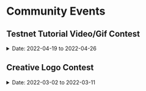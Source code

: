 # Community Events

## Testnet Tutorial Video/Gif Contest

<details>
<summary>Date: 2022-04-19 to 2022-04-26</summary>

**Skills Required:** *Graphics*

**Experience:** *Novice* 

Umeemania is here and the community is buzzing! To onboard as many Umee users as possible, we want to make sure we have plenty of educational materials available. 

This will be possible with not only the Umee core team’s available tutorials and guides, but tutorials and guides made by you! What do you think is missing? What could be explained better? Create your own Umeemania guide and share it with the community!

**TL; DR**

Create a testnet tutorial video or extended gif that **showcases how to do one (or more) tasks/requirements for Umeemania**. Share it on Twitter using **#MyUmeeTutorial** and tagging **[@Umee_CrossChain](https://twitter.com/Umee_CrossChain)** by April 25, 2022 @ 15:00 UTC for a chance to win Umee tokens!

**Details**

We’ve seen the community rally around Umeemania and excitedly try out our native lending module. But, for Umee to reach as many as possible, we need your help to inform the broader community what they’re missing out on!

We want you to provide insight and guidance about the current testnet to potential and existing community members by creating testnet tutorial video or extended gif that **showcases how to do one (or more) tasks/requirements of Umeemania**. You can create guides/tutorials that feature yourself on camera, screen recording with voice over, screen recording with overlaid text, or a mixture of them all. Here are some ideas to create your tutorials on: 

- How to best increase TVL 
- How to procure testnet tokens 
- How to switch from main networks to test networks in wallets 
- Testnet Web App User Flow
- How to perform an IBC transfer 
- How to borrow assets
- How to lend assets 
- And anything else you think users need to know!  

**Winners will be selected by the Umee team based on:**
- Clarity
- Conciseness
- Easiness to Follow 
- Accuracy
- Quality
- Popularity (likes, comments, retweets)

*Hint: to get more exposure on your submission you can share it in the [#education](https://discord.gg/umee) channel on the Umee Discord server.*

**How To Enter**
- Create a testnet tutorial video or extended gif that showcases how to do one (or more) tasks/requirements of Umeemania
- Share the testnet tutorial video/gif on Twitter and tag **[@Umee_CrossChain](https://twitter.com/Umee_CrossChain)** in the post with **#MyUmeeTutorial** by April 26, 2022 @ 15:00 UTC

**Resources**
- [Testnet Web App](http://testnet.umee.cc)
- [Website](https://www.umee.cc/)
- [Docs](https://docs.umee.cc/umee/)
- [Discord](https://discord.gg/umee) 
- [Twitter](https://twitter.com/Umee_CrossChain)

**Rewards**
- Top submission will win 1,000 UMEE
- 5 runner-ups will win 500 UMEE each

*Winners will be announced on Twitter, and given instructions on how to receive their rewards. Rewards will be sent after April 25, 2022.*

**Rules**
- Participants must be following **[@Umee_CrossChain](https://twitter.com/Umee_CrossChain)** to win
- Entries **must** tag **[@Umee_CrossChain](https://twitter.com/Umee_CrossChain)** and use **#MyUmeeTutorial** and be shared before April 25, 2022 at 15:00 UTC in order to be considered valid
- Submissions **must** use **#MyUmeeTutorial** in tweet  
- Participants are welcome to submit as many entries as they’d like, as long as they are all original
- The level of engagement (likes, comments, retweets) a submission has will be taken into consideration by judges, so be sure to share your post with friends
- Winners will be selected by *April 28, 2022* at the Umee team’s discretion

**Good luck!**
  
</details>

## Creative Logo Contest

<details>
<summary>Date: 2022-03-02 to 2022-03-11</summary>

**Skills Required:** *Creativity*

**Experience:** *Beginner* 

In honor of Umee’s rebranding, we invite you to participate in Umee’s Creative Logo Contest! Get to know our new logo, colors, and of course Adora, our new mascot. Let’s get into the details and see who can create something cool. 😎

**TL; DR**

Recreate the new Umee logo in your own style and share it on Twitter using **#MyUmeeLogo** and tagging **[@Umee_CrossChain](https://twitter.com/Umee_CrossChain)** by March 11, 2022 @ 15:00 UTC for a chance to win Umee tokens!

**Details**

Creativity is key! The more out of the box, the better! As long as your submission(s) involves a creative twist on the new Umee logo, you will be eligible to win. Here are some ideas of different mediums you can recreate the Umee logo in:
- Drawings
- Pantings
- Grahic Design/Photoshop  
- Collages (Digital or handmade)
- Woodwork
- Baked Goods
- ASCII Art
- Resin Art
- And anything else you can think of! 

**Winners will be selected by the Umee team based on:**
- Creativity
- Quality
- Popularity (likes, comments, retweets)

*Hint: to get more exposure on your submission you can share it in the [#designers](https://discord.gg/umee) channel on the Umee Discord server.*

Still want to participate but don’t think of yourself as a creative? Not to worry! You’re still eligible to win UMEE rewards by retweeting this [tweet](https://twitter.com/Umee_CrossChain/status/1499067194340167680?s=20&t=xldgypQozqj2BKcDgE61lw).

**How To Enter**
- Recreate the Umee logo in your own style
- Share an image/gif/video of your creation on Twitter and tag **[@Umee_CrossChain](https://twitter.com/Umee_CrossChain)** in the post with **#MyUmeeLogo** by March 11 @ 15:00 UTC

**Resources**
- [Branding assets](https://drive.google.com/drive/folders/1A9G2HM5RAka4FLGyVvRC4NeazpAYBh7Z?usp=sharing)
- [Website](https://umee.cc/)
- [Web App](https://app.umee.cc/#/)

**Rewards**
- 1st Place - 2,000 UMEE
- 2nd Place - 1,500 UMEE
- 3rd Place - 1,000 UMEE
- 10 random people who retweet the original post will receive 250 UMEE each

*Winners will be announced on Twitter, and given instructions on how to receive their rewards. Rewards will be claimable on March 16th, 2022.*

**Rules**
- Participants must be following **[@Umee_CrossChain](https://twitter.com/Umee_CrossChain)** to win
- Entries must tag **[@Umee_CrossChain](https://twitter.com/Umee_CrossChain)** and use **#MyUmeeLogo** and be shared before March 11 @ 15:00 UTC in order to be considered valid
- Participants are welcome to submit as many entries as they’d like, as long as they are all original
- The level of engagement (likes, comments, retweets) a submission has will be taken into consideration by judges, so be sure to share your post with friends
- Winners will be selected by March 16th, 2022 at the Umee team’s discretion

**Good luck!**
  
</details>

